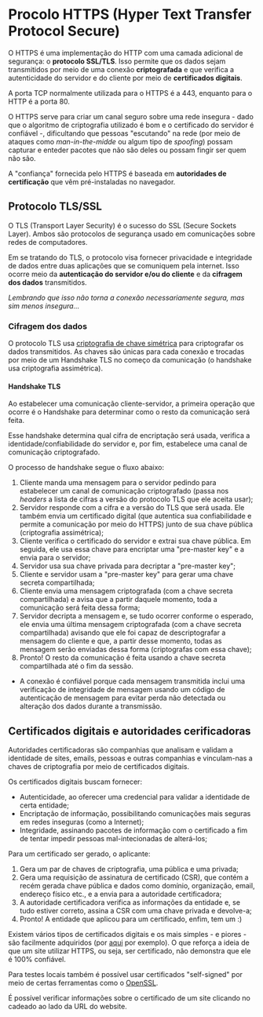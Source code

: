 # Procolo HTTPS (Hyper Text Transfer Protocol Secure)

O HTTPS é uma implementação do HTTP com uma camada adicional de segurança: o **protocolo SSL/TLS**. Isso permite que os dados sejam transmitidos por meio de uma conexão **criptografada** e que verifica a autenticidade do servidor e do cliente por meio de **certificados digitais**.

A porta TCP normalmente utilizada para o HTTPS é a 443, enquanto para o HTTP é a porta 80.

O HTTPS serve para criar um canal seguro sobre uma rede insegura - dado que o algoritmo de criptografia utilizado é bom e o certificado do servidor é confiável -, dificultando que pessoas "escutando" na rede (por meio de ataques como _man-in-the-midde_ ou algum tipo de _spoofing_) possam capturar e enteder pacotes que não são deles ou possam fingir ser quem não são.

A "confiança" fornecida pelo HTTPS é baseada em **autoridades de certificação** que vêm pré-instaladas no navegador.

## Protocolo TLS/SSL
O TLS (Transport Layer Security) é o sucesso do SSL (Secure Sockets Layer). Ambos são protocolos de segurança usado em comunicações sobre redes de computadores.

Em se tratando do TLS, o protocolo visa fornecer privacidade e integridade de dados entre duas aplicações que se comuniquem pela internet. Isso ocorre meio da **autenticação do servidor e/ou do cliente** e da **cifragem dos dados** transmitidos.

_Lembrando que isso não torna a conexão necessariamente segura, mas sim menos insegura..._

### Cifragem dos dados

O protocolo TLS usa [criptografia de chave simétrica](https://pt.wikipedia.org/wiki/Algoritmo_de_chave_sim%C3%A9trica) para criptografar os dados transmitidos. As chaves são únicas para cada conexão e trocadas por meio de um Handshake TLS no começo da comunicação (o handshake usa criptografia assimétrica).

#### Handshake TLS
Ao estabelecer uma comunicação cliente-servidor, a primeira operação que ocorre é o Handshake para determinar como o resto da comunicação será feita.

Esse handshake determina qual cifra de encriptação será usada, verifica a identidade/confiabilidade do servidor e, por fim, estabelece uma canal de comunicação criptografado.

O processo de handshake segue o fluxo abaixo:
1. Cliente manda uma mensagem para o servidor pedindo para estabelecer um canal de comunicação criptografado (passa nos _headers_ a lista de cifras a versão do protocolo TLS que ele aceita usar);
2. Servidor responde com a cifra e a versão do TLS que será usada. Ele também envia um certificado digital (que autentica sua confiabilidade e permite a comunicação por meio do HTTPS) junto de sua chave pública (criptografia assimétrica);
3. Cliente verifica o certificado do servidor e extrai sua chave pública. Em seguida, ele usa essa chave para encriptar uma "pre-master key" e a envia para o servidor;
4. Servidor usa sua chave privada para decriptar a "pre-master key";
5. Cliente e servidor usam a "pre-master key" para gerar uma chave secreta compartilhada;
6. Cliente envia uma mensagem criptografada (com a chave secreta compartilhada) e avisa que a partir daquele momento, toda a comunicação será feita dessa forma;
7. Servidor decripta a mensagem e, se tudo ocorrer conforme o esperado, ele envia uma última mensagem criptografada (com a chave secreta compartilhada) avisando que ele foi capaz de descriptografar a mensagem do cliente e que, a partir desse momento, todas as mensagem serão enviadas dessa forma (criptografas com essa chave);
8. Pronto! O resto da comunicação é feita usando a chave secreta compartilhada até o fim da sessão.

- A conexão é confiável porque cada mensagem transmitida inclui uma verificação de integridade de mensagem usando um código de autenticação de mensagem para evitar perda não detectada ou alteração dos dados durante a transmissão.

## Certificados digitais e autoridades cerificadoras

Autoridades certificadoras são companhias que analisam e validam a identidade de sites, emails, pessoas e outras companhias e vinculam-nas a chaves de criptografia por meio de certificados digitais.

Os certificados digitais buscam fornecer:
- Autenticidade, ao oferecer uma credencial para validar a identidade de certa entidade;
- Encriptação de informação, possibilitando comunicações mais seguras em redes inseguras (como a Internet);
- Integridade, assinando pacotes de informação com o certificado a fim de tentar impedir pessoas mal-intecionadas de alterá-los;

Para um certificado ser gerado, o aplicante:
1. Gera um par de chaves de criptografia, uma pública e uma privada;
2. Gera uma requisição de assinatura de certificado (CSR), que contém a recém gerada chave pública e dados como domínio, organização, email, endereço físico etc., e a envia para a autoridade certificadora;
3. A autoridade certificadora verifica as informações da entidade e, se tudo estiver correto, assina a CSR com uma chave privada e devolve-a;
4. Pronto! A entidade que aplicou para um certificado, enfim, tem um :) 

Existem vários tipos de certificados digitais e os mais simples - e piores - são facilmente adquiridos (por [aqui](https://letsencrypt.org/) por exemplo). O que reforça a ideia de que um site utilizar HTTPS, ou seja, ser certificado, não demonstra que ele é 100% confiável.

Para testes locais também é possível usar certificados "self-signed" por meio de certas ferramentas como o [OpenSSL](https://www.openssl.org/).

É possível verificar informações sobre o certificado de um site clicando no cadeado ao lado da URL do website.